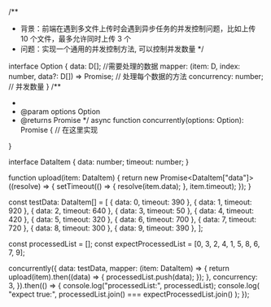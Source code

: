 /\*\*

- 背景：前端在遇到多文件上传时会遇到异步任务的并发控制问题，比如上传 10 个文件，最多允许同时上传 3 个
- 问题：实现一个通用的并发控制方法, 可以控制并发数量
  \*/

interface Option<D> {
data: D[]; //需要处理的数据
mapper: (item: D, index: number, data?: D[]) => Promise<void>; // 处理每个数据的方法
concurrency: number; // 并发数量
}
/\*\*

-
- @param options Option
- @returns Promise
  \*/
  async function concurrently<D>(options: Option<D>): Promise<void> {
  // 在这里实现

}

interface DataItem {
data: number;
timeout: number;
}

function upload(item: DataItem) {
return new Promise<DataItem["data"]>((resolve) => {
setTimeout(() => {
resolve(item.data);
}, item.timeout);
});
}

const testData: DataItem[] = [
{ data: 0, timeout: 390 },
{ data: 1, timeout: 920 },
{ data: 2, timeout: 640 },
{ data: 3, timeout: 50 },
{ data: 4, timeout: 420 },
{ data: 5, timeout: 320 },
{ data: 6, timeout: 700 },
{ data: 7, timeout: 720 },
{ data: 8, timeout: 300 },
{ data: 9, timeout: 390 },
];

const processedList = [];
const expectProcessedList = [0, 3, 2, 4, 1, 5, 8, 6, 7, 9];

concurrently<DataItem>({
data: testData,
mapper: (item: DataItem) => {
return upload(item).then((data) => {
processedList.push(data);
});
},
concurrency: 3,
}).then(() => {
console.log("processedList:", processedList);
console.log(
"expect true:",
processedList.join() === expectProcessedList.join()
);
});
